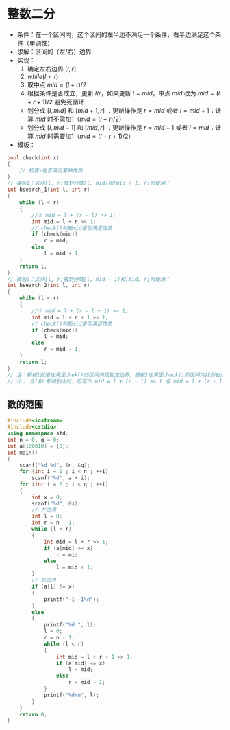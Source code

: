 # 整数二分
* 条件：在一个区间内，这个区间的左半边不满足一个条件，右半边满足这个条件（单调性）
* 求解：区间的（左/右）边界
* 实现：
  1. 确定左右边界 $[l,r]$
  2. $while(l<r)$
  3. 取中点 $mid = (l+r)/2$
  4. 根据条件是否成立，更新 $l/r$，如果更新 $l=mid$，中点 $mid$ 改为 $mid= (l+r+1)/2$ 避免死循环
  * 划分成 $[l, mid]$ 和 $[mid+1, r]$ ：更新操作是 $r = mid$ 或者 $l = mid + 1$；计算 $mid$ 时不需加1（$mid = (l+r)/2$）
  * 划分成 $[l, mid-1]$ 和 $[mid, r]$ ：更新操作是 $r = mid - 1$ 或者 $l = mid$；计算 $mid$ 时需要加1（$mid= (l+r+1)/2$）
* 模板：
```cpp
bool check(int x)
{
	// 检查x是否满足某种性质
}
// 模板1：区间[l, r]被划分成[l, mid]和[mid + 1, r]时使用：
int bsearch_1(int l, int r)
{
	while (l < r)
	{
		//① mid = l + (r - l) >> 1;
		int mid = l + r >> 1;
		// check()判断mid是否满足性质
		if (check(mid))
			r = mid;
		else
			l = mid + 1;
	}
	return l;
}
// 模板2：区间[l, r]被划分成[l, mid - 1]和[mid, r]时使用：
int bsearch_2(int l, int r)
{
	while (l < r)
	{
		//① mid = l + (r - l + 1) >> 1;
		int mid = l + r + 1 >> 1;
		// check()判断mid是否满足性质
		if (check(mid))
			l = mid;
		else
			r = mid - 1;
	}
	return l;
}
// 注：模板1就是在满足chek()的区间内找到左边界，模板2在满足check()的区间内找到右边界。
// ①： 在l和r都特别大时，可写作 mid = l + (r - l) >> 1 或 mid = l + (r - l + 1) >> 1
```
## 数的范围
```cpp
#include<iostream>
#include<cstdio>
using namespace std;
int n = 0, q = 0;
int a[100010] = {0};
int main()
{
	scanf("%d %d", &n, &q);
	for (int i = 0 ; i < n ; ++i)
		scanf("%d", a + i);
	for (int i = 0 ; i < q ; ++i)
	{
		int x = 0;
		scanf("%d", &x);
		// 左边界
		int l = 0;
		int r = n - 1;
		while (l < r)
		{
			int mid = l + r >> 1;
			if (a[mid] >= x)
				r = mid;
			else
				l = mid + 1;
		}
		// 右边界
		if (a[l] != x)
		{
			printf("-1 -1\n");
		}
		else
		{
			printf("%d ", l);
			l = 0;
			r = n - 1;
			while (l < r)
			{
				int mid = l + r + 1 >> 1;
				if (a[mid] <= x)
					l = mid;
				else
					r = mid - 1;
			}
			printf("%d\n", l);
		}
	}
	return 0;
}
```